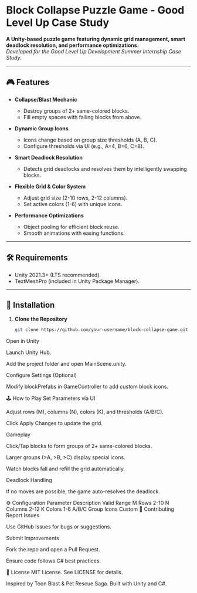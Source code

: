 # Block Collapse Puzzle Game - Good Level Up Case Study  
**A Unity-based puzzle game featuring dynamic grid management, smart deadlock resolution, and performance optimizations.**  
*Developed for the Good Level Up Development Summer Internship Case Study.*

---

## 🎮 Features  
- **Collapse/Blast Mechanic**  
  - Destroy groups of 2+ same-colored blocks.  
  - Fill empty spaces with falling blocks from above.  

- **Dynamic Group Icons**  
  - Icons change based on group size thresholds (A, B, C).  
  - Configure thresholds via UI (e.g., A=4, B=6, C=8).  

- **Smart Deadlock Resolution**  
  - Detects grid deadlocks and resolves them by intelligently swapping blocks.  

- **Flexible Grid & Color System**  
  - Adjust grid size (2-10 rows, 2-12 columns).  
  - Set active colors (1-6) with unique icons.  

- **Performance Optimizations**  
  - Object pooling for efficient block reuse.  
  - Smooth animations with easing functions.  

---

## 🛠️ Requirements  
- Unity 2021.3+ (LTS recommended).  
- TextMeshPro (included in Unity Package Manager).  

---

## 🚀 Installation  
1. **Clone the Repository**  
   ```bash
   git clone https://github.com/your-username/block-collapse-game.git
Open in Unity

Launch Unity Hub.

Add the project folder and open MainScene.unity.

Configure Settings (Optional)

Modify blockPrefabs in GameController to add custom block icons.

🕹️ How to Play
Set Parameters via UI

Adjust rows (M), columns (N), colors (K), and thresholds (A/B/C).

Click Apply Changes to update the grid.

Gameplay

Click/Tap blocks to form groups of 2+ same-colored blocks.

Larger groups (>A, >B, >C) display special icons.

Watch blocks fall and refill the grid automatically.

Deadlock Handling

If no moves are possible, the game auto-resolves the deadlock.

⚙️ Configuration
Parameter	Description	Valid Range
M	Rows	2-10
N	Columns	2-12
K	Colors	1-6
A/B/C	Group Icons	Custom
🤝 Contributing
Report Issues

Use GitHub Issues for bugs or suggestions.

Submit Improvements

Fork the repo and open a Pull Request.

Ensure code follows C# best practices.

📜 License
MIT License. See LICENSE for details.

Inspired by Toon Blast & Pet Rescue Saga. Built with Unity and C#.